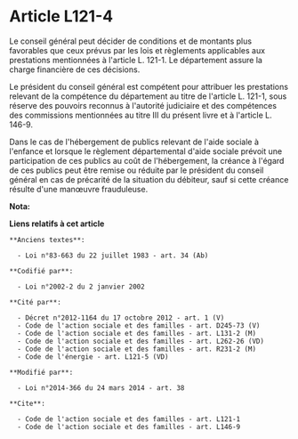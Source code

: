 # Article L121-4

Le conseil général peut décider de conditions et de montants plus favorables que ceux prévus par les lois et règlements
applicables aux prestations mentionnées à l'article L. 121-1. Le département assure la charge financière de ces décisions. 

Le président du conseil général est compétent pour attribuer les prestations relevant de la compétence du département au
titre de l'article L. 121-1, sous réserve des pouvoirs reconnus à l'autorité judiciaire et des compétences des commissions
mentionnées au titre III du présent livre et à l'article L. 146-9.

Dans le cas de l'hébergement de publics relevant de l'aide sociale à l'enfance et lorsque le règlement départemental d'aide
sociale prévoit une participation de ces publics au coût de l'hébergement, la créance à l'égard de ces publics peut être
remise ou réduite par le président du conseil général en cas de précarité de la situation du débiteur, sauf si cette créance
résulte d'une manœuvre frauduleuse.

**Nota:**



**Liens relatifs à cet article**

	**Anciens textes**:

	  - Loi n°83-663 du 22 juillet 1983 - art. 34 (Ab)

	**Codifié par**:

	  - Loi n°2002-2 du 2 janvier 2002

	**Cité par**:

	  - Décret n°2012-1164 du 17 octobre 2012 - art. 1 (V)
	  - Code de l'action sociale et des familles - art. D245-73 (V)
	  - Code de l'action sociale et des familles - art. L131-2 (M)
	  - Code de l'action sociale et des familles - art. L262-26 (VD)
	  - Code de l'action sociale et des familles - art. R231-2 (M)
	  - Code de l'énergie - art. L121-5 (VD)

	**Modifié par**:

	  - Loi n°2014-366 du 24 mars 2014 - art. 38

	**Cite**:

	  - Code de l'action sociale et des familles - art. L121-1
	  - Code de l'action sociale et des familles - art. L146-9
